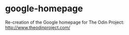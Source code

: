 google-homepage
===============
Re-creation of the Google homepage for The Odin Project:
http://www.theodinproject.com/